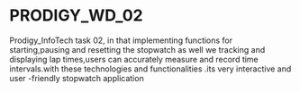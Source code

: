 # PRODIGY_WD_02
 Prodigy_InfoTech task 02, in that implementing functions for starting,pausing and resetting the stopwatch as well we tracking and displaying lap times,users can accurately measure and record time intervals.with these technologies and functionalities .its very interactive and user -friendly stopwatch application
